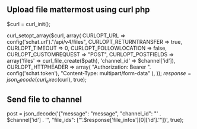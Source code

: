 ## Upload file mattermost using curl php

$curl = curl_init();

curl_setopt_array($curl, array(
    CURLOPT_URL => config('schat.url')."/api/v4/files",
    CURLOPT_RETURNTRANSFER => true,
    CURLOPT_TIMEOUT => 0,
    CURLOPT_FOLLOWLOCATION => false,
    CURLOPT_CUSTOMREQUEST => "POST",
    CURLOPT_POSTFIELDS => array('files' => curl_file_create($path), 'channel_id' => $channel['id']),
    CURLOPT_HTTPHEADER => array(
        "Authorization: Bearer ". config('schat.token'),
        "Content-Type: multipart/form-data"
    ),
));
$response = json_decode(curl_exec($curl), true);

## Send file to channel

post = json_decode('{"message": "message", "channel_id": "' . $channel['id'] . '", "file_ids": ["'.$response['file_infos'][0]['id'].'"]}', true);

